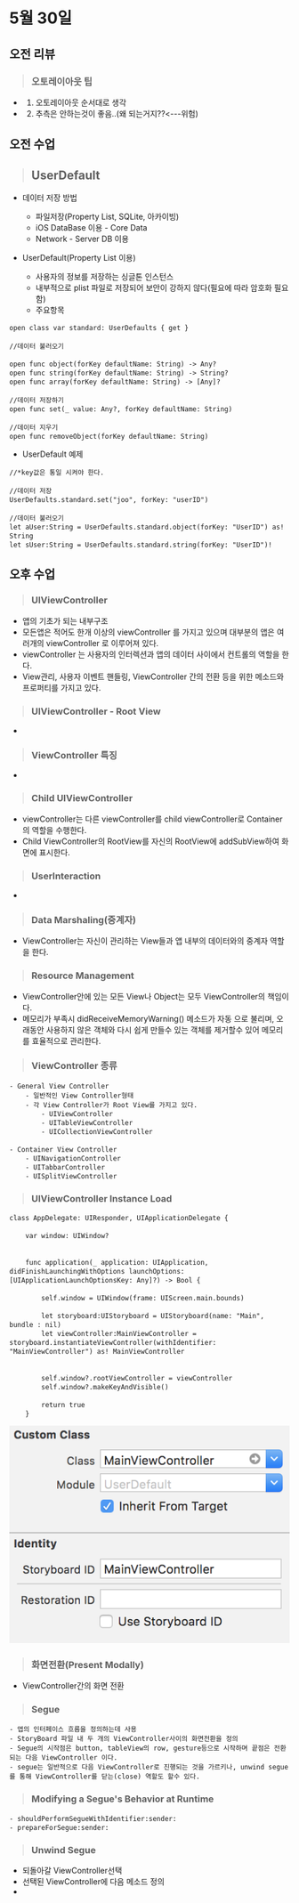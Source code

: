 # 5월 30일
## 오전 리뷰
>### 오토레이아웃 팁

- 1. 오토레이아웃 순서대로 생각
- 2. 추측은 안하는것이 좋음..(왜 되는거지??<---위험)


## 오전 수업

>## UserDefault

- 데이터 저장 방법
	- 파일저장(Property List, SQLite, 아카이빙)
	- iOS DataBase 이용 - Core Data
	- Network - Server DB 이용

- UserDefault(Property List 이용)
	- 사용자의 정보를 저장하는 싱글톤 인스턴스
	- 내부적으로 plist 파일로 저장되어 보안이 강하지 않다(필요에 따라 암호화 필요함)
	- 주요항목

```
open class var standard: UserDefaults { get }

//데이터 불러오기

open func object(forKey defaultName: String) -> Any?
open func string(forKey defaultName: String) -> String?
open func array(forKey defaultName: String) -> [Any]?

//데이터 저장하기
open func set(_ value: Any?, forKey defaultName: String)

//데이터 지우기
open func removeObject(forKey defaultName: String)
```


- UserDefault 예제

```
//*key값은 통일 시켜야 한다.

//데이터 저장
UserDefaults.standard.set("joo", forKey: "userID")

//데이터 불러오기
let aUser:String = UserDefaults.standard.object(forKey: "UserID") as! String
let sUser:String = UserDefaults.standard.string(forKey: "UserID")!

```


## 오후 수업
>### UIViewController

- 앱의 기초가 되는 내부구조
- 모든앱은 적어도 한개 이상의 viewController 를 가지고 있으며 대부분의 앱은 여러개의 viewController	로 이루어져 있다.
- viewController	는 사용자의 인터렉션과 앱의 데이터 사이에서 컨트롤의 역할을 한다.
- View관리, 사용자 이벤트 핸들링, ViewController 간의 전환 등을 위한 메소드와 프로퍼티를 가지고 있다.

>### UIViewController - Root View

-
>### ViewController 특징

-
>### Child UIViewController

-  viewController는 다른 viewController를 child viewController로 Container의 역할을 수행한다.
-  Child ViewController의 RootView를 자신의 RootView에 addSubView하여 화면에 표시한다.


>### UserInteraction

-
>### Data Marshaling(중계자)

- ViewController는 자신이 관리하는 View들과 앱 내부의 데이터와의 중계자 역할을 한다.

>### Resource Management

- ViewController안에 있는 모든 View나 Object는 모두 ViewController의 책임이다.
- 메모리가 부족시 didReceiveMemoryWarning() 메소드가 자동 으로 불리며, 오래동안 사용하지 않은 객체와 다시 쉽게 만들수 있는 객체를 제거할수 있어 메모리를 효율적으로 관리한다.


>### ViewController 종류

```
- General View Controller
	- 일반적인 View Controller형태
	- 각 View Controller가 Root View를 가지고 있다.
		- UIViewController
		- UITableViewController
		- UICollectionViewController

- Container View Controller
	- UINavigationController
	- UITabbarController
	- UISplitViewController
```



>### UIViewController Instance Load

```
class AppDelegate: UIResponder, UIApplicationDelegate {

    var window: UIWindow?


    func application(_ application: UIApplication, didFinishLaunchingWithOptions launchOptions: [UIApplicationLaunchOptionsKey: Any]?) -> Bool {

        self.window = UIWindow(frame: UIScreen.main.bounds)

        let storyboard:UIStoryboard = UIStoryboard(name: "Main", bundle : nil)
        let viewController:MainViewController = storyboard.instantiateViewController(withIdentifier: "MainViewController") as! MainViewController


        self.window?.rootViewController = viewController
        self.window?.makeKeyAndVisible()

        return true
    }

```
![](1.png)



>### 화면전환(Present Modally)

- ViewController간의 화면 전환


>### Segue

```
- 앱의 인터페이스 흐름을 정의하는데 사용
- StoryBoard 파일 내 두 개의 ViewController사이의 화면전환을 정의
- Segue의 시작점은 button, tableView의 row, gesture등으로 시작하며 끝점은 전환되는 다음 ViewController 이다.
- segue는 일반적으로 다음 ViewController로 진행되는 것을 가르키나, unwind segue를 통해 ViewController를 닫는(close) 역할도 할수 있다.
```


>### Modifying a Segue's Behavior at Runtime

```
- shouldPerformSegueWithIdentifier:sender:
- prepareForSegue:sender:
```

>### Unwind Segue

- 되돌아갈 ViewController선택
- 선택된 ViewController에 다음 메소드 정의
-
